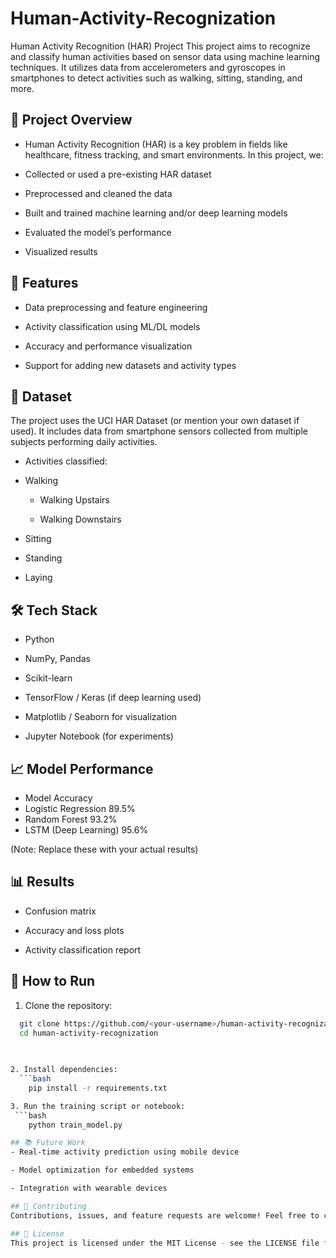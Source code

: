# Human-Activity-Recognization

Human Activity Recognition (HAR) Project
This project aims to recognize and classify human activities based on sensor data using machine learning techniques. It utilizes data from accelerometers and gyroscopes in smartphones to detect activities such as walking, sitting, standing, and more.

## 🧠 Project Overview
- Human Activity Recognition (HAR) is a key problem in fields like healthcare, fitness tracking, and smart environments. In this project, we:

- Collected or used a pre-existing HAR dataset

- Preprocessed and cleaned the data

- Built and trained machine learning and/or deep learning models

- Evaluated the model’s performance

- Visualized results

## 🚀 Features
- Data preprocessing and feature engineering

- Activity classification using ML/DL models

- Accuracy and performance visualization

- Support for adding new datasets and activity types

## 📂 Dataset
The project uses the UCI HAR Dataset (or mention your own dataset if used). It includes data from smartphone sensors collected from multiple subjects performing daily activities.
- Activities classified:

- Walking

  - Walking Upstairs

  - Walking Downstairs

- Sitting

- Standing

- Laying

 ## 🛠️ Tech Stack
- Python

- NumPy, Pandas

- Scikit-learn

- TensorFlow / Keras (if deep learning used)

- Matplotlib / Seaborn for visualization

- Jupyter Notebook (for experiments)

## 📈 Model Performance
- Model	Accuracy
- Logistic Regression	89.5%
- Random Forest	93.2%
- LSTM (Deep Learning)	95.6%

(Note: Replace these with your actual results)

## 📊 Results
- Confusion matrix

- Accuracy and loss plots

- Activity classification report


## 🔧 How to Run
1. Clone the repository:
 ```bash
   git clone https://github.com/<your-username>/human-activity-recognization.git
   cd human-activity-recognization
  

   
2. Install dependencies:
   ```bash
     pip install -r requirements.txt

3. Run the training script or notebook:
  ```bash
     python train_model.py

## 📚 Future Work
- Real-time activity prediction using mobile device

- Model optimization for embedded systems

- Integration with wearable devices

## 🤝 Contributing
Contributions, issues, and feature requests are welcome! Feel free to check issues page.

 ## 📜 License
This project is licensed under the MIT License - see the LICENSE file for details.

